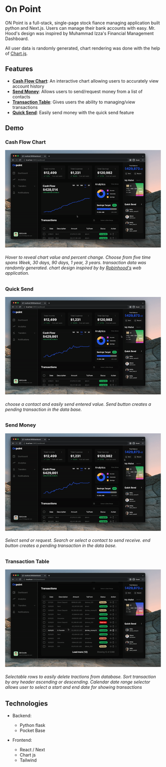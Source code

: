 # On Point

ON Point is a full-stack, single-page stock fiance managing application built python and Next.js. Users can manage their bank accounts with easy. Mr. Hood's design was inspired by Muhammad Izza's Financial Management Dashboard.

All user data is randomly generated, chart rendering was done with the help of [ Chart.js](https://www.chartjs.org/).

## Features

- **[Cash Flow Chart](#Cash-Flow-Chart)**: An interactive chart allowing users to accurately view account history
- **[Send Money](#send-Money)**: Allows users to send/request money from a list of contacts
- **[Transaction Table](#Transaction-Table)**: Gives users the ability to managing/view transactions
- **[Quick Send](#quick-Send)**: Easily send money with the quick send feature

## Demo

### Cash Flow Chart

![chart](demo/chart-demo.gif)

###### Hover to reveal chart value and percent change. Choose from five time spans Week, 30 days, 90 days, 1 year, 3 years. transaction data was randomly generated. chart design inspired by by [Robinhood's](https://www.robinhood.com/) web application.

### Quick Send

![quickSend](demo/quickSend-demo.gif)

###### choose a contact and easily send entered value. Send button creates a pending transaction in the data base.

### Send Money

![chart](demo/send-demo.gif)

###### Select send or request. Search or select a contact to send receive. end button creates a pending transaction in the data base.

### Transaction Table

![table](demo/table-demo.gif)

###### Selectable rows to easily delete tractions from database. Sort transaction by any header ascending or descending. Calendar date range selector allows user to select a start and end date for showing transactions

## Technologies

- Backend:

  - Python flask
  - Pocket Base

- Frontend:
  - React / Next
  - Chart js
  - Tailwind
